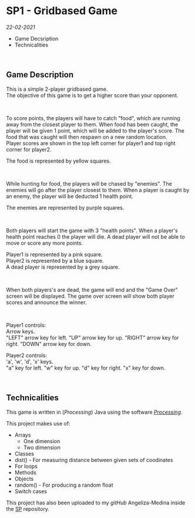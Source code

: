 
# SP1 - Gridbased Game

<i>22-02-2021</i>

* Game Decsription
* Technicalities

<br>

## Game Description
This is a simple 2-player gridbased game.<br>
The objective of this game is to get a higher score than your opponent.<br>

<br>

To score points, the players will have to catch "food", which are running away from the closest player to them. When food has been caught, the player will be given 1 point, which will be added to the player's score. The food that was caught will then respawn on a new random location.<br>
Player scores are shown in the top left corner for player1 and top right corner for player2.

The food is represented by yellow squares.

<br>

While hunting for food, the players will be chased by "enemies". The enemies will go after the player closest to them. When a player is caught by an enemy, the player will be deducted 1 health point.

The enemies are represented by purple squares.

<br>

Both players will start the game with 3 "health points". When a player's health point reaches 0 the player will die. A dead player will not be able to move or score any more points.

Player1 is represented by a pink square.<br>
Player2 is represented by a blue square.<br>
A dead player is represented by a grey square.

<br>

When both players's are dead, the game will end and the "Game Over" screen will be displayed. The game over screen will show both player scores and announce the winner.

<br>

Player1 controls:<br>
Arrow keys.<br>
"LEFT" arrow key for left. "UP" arrow key for up. "RIGHT" arrow key for right. "DOWN" arrow key for down.

Player2 controls:<br>
'a', 'w', 'd', 'x' keys.<br>
"a" key for left. "w" key for up. "d" key for right. "x" key for down.

<br>

## Technicalities

This game is written in (<i>Processing</i>) Java using the software [<i>Processing</i>](https://processing.org/).

This project makes use of:
* Arrays
  * One dimension
  * Two dimension
* Classes
* dist() - For measuring distance between given sets of coodinates
* For loops
* Methods
* Objects
* random() - For producing a random float
* Switch cases

This project has also been uploaded to my <i>gitHub</i> Angeliza-Medina inside the [SP](https://github.com/Angeliza-Medina/SP.git) repository.